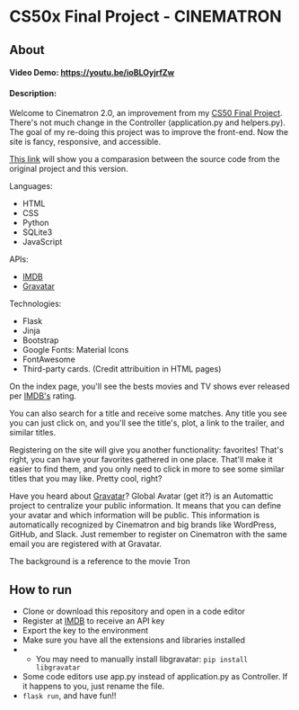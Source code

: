# CS50x Final Project - CINEMATRON

## About

#### Video Demo: <https://youtu.be/ioBLOyjrfZw>
#### Description:
Welcome to Cinematron 2.0, an improvement from my [CS50 Final Project](https://youtu.be/dw-6M4zBNpw).
There's not much change in the Controller (application.py and helpers.py). The goal of my re-doing this project was to improve the front-end. Now the site is fancy, responsive, and accessible.

[This link](https://github.com/KleySantana/cinematron/commit/ea11bc3227335f7ffcf5be9d42767f0bebd906d6) will show you a comparasion between the source code from the original project and this version.

Languages:
- HTML
- CSS
- Python
- SQLite3
- JavaScript

APIs:
- [IMDB](https://imdb-api.com/api)
- [Gravatar](https://en.gravatar.com/site/implement)

Technologies:
- Flask
- Jinja
- Bootstrap
- Google Fonts: Material Icons
- FontAwesome
- Third-party cards. (Credit attribuition in HTML pages)

On the index page, you'll see the bests movies and TV shows ever released per [IMDB's](https://www.imdb.com/) rating.

You can also search for a title and receive some matches. Any title you see you can just click on, and you'll see the title's, plot, a link to the trailer, and similar titles.

Registering on the site will give you another functionality: favorites! That's right, you can have your favorites gathered in one place. That'll make it easier to find them, and you only need to click in more to see some similar titles that you may like. Pretty cool, right?

Have you heard about [Gravatar](https://en.gravatar.com/)? Global Avatar (get it?) is an Automattic project to centralize your public information. It means that you can define your avatar and which information will be public. This information is automatically recognized by Cinematron and big brands like WordPress, GitHub, and Slack. Just remember to register on Cinematron with the same email you are registered with at Gravatar.

The background is a reference to the movie Tron

## How to run

- Clone or download this repository and open in a code editor
- Register at [IMDB](https://imdb-api.com/api) to receive an API key
- Export the key to the environment
- Make sure you have all the extensions and libraries installed
- - You may need to manually install libgravatar: ```pip install libgravatar```
- Some code editors use app.py instead of application.py as Controller. If it happens to you, just rename the file.
- ```flask run```, and have fun!!
